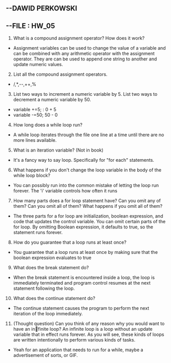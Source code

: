 ## --DAWID PERKOWSKI
## --FILE : HW_05



1. What is a compound assignment operator? How does it work?
- Assignment variables can be used to change the value of a variable and can be combined with any arithmetic operator with the assignment operator. They are can be used to append one string to another and update numeric values.

2. List all the compound assignment operators.
- /,*,--,++,%

3. List two ways to increment a numeric variable by 5. List two ways to decrement a numeric variable by 50.
-  variable +=5;  : 0 + 5 
- variable -=50;  50 - 0
4. How long does a while loop run?
- A while loop iterates through the file one line at a time until there are no more lines available.

5. What is an iteration variable? (Not in book)
- It's a fancy way to say loop. Specifically for "for each" statements.

6. What happens if you don't change the loop variable in the body of the while loop block?
- You can possibly run into the common mistake of letting the loop run forever. The 'i' variable controls how often it runs

7. How many parts does a for loop statement have? Can you omit any of them? Can you omit all of them? What happens if you omit all of them?
- The three parts for a for loop are initialization, boolean expression, and code that updates the control variable. You can omit certain parts of the for loop. By omitting Boolean expression, it defaults to true, so the statement runs forever.

8. How do you guarantee that a loop runs at least once?
- You guarantee that a loop runs at least once by making sure that the boolean expression evaluates to true

9. What does the break statement do?
- When the break statement is encountered inside a loop, the loop is immediately terminated and program control resumes at the next statement following the loop.

10. What does the continue statement do?
- The continue statement causes the program to perform the next iteration of the loop immediately.

11. (Thought question) Can you think of any reason why you would want to have an infinite loop? An infinite loop is a loop without an update variable that in effect runs forever. As you will see, these kinds of loops are written intentionally to perform various kinds of tasks.
- Yeah for an application that needs to run for a while, maybe a advertisement of sorts, or GIF.
